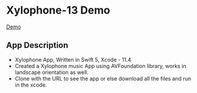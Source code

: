 # Xylophone-13 Demo
[Demo](https://drive.google.com/file/d/1PIicm0shDNHLDGuaMKkotLQXgyzhwhMw/view?usp=sharing)


## App Description ##
  * Xylophone App, Written in Swift 5, Xcode - 11.4
  * Created a Xylophone music App using AVFoundation library, works in landscape orientation as well.
  * Clone with the URL to see the app or else download all the files and run in the xcode.
